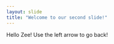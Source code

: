 ```yaml
---
layout: slide
title: "Welcome to our second slide!"
---
```

Hello Zee!
Use the left arrow to go back!

